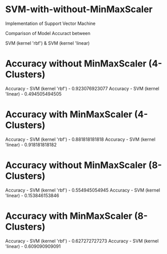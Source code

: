 # SVM-with-without-MinMaxScaler
Implementation of Support Vector Machine 

Comparison of Model Accuract between

SVM (kernel 'rbf') & SVM (kernel 'linear)

# Accuracy without MinMaxScaler (4-Clusters)

Accuracy - SVM (kernel 'rbf') - 0.923076923077
Accuracy - SVM (kernel 'linear) - 0.494505494505

# Accuracy with MinMaxScaler (4-Clusters)

Accuracy - SVM (kernel 'rbf') - 0.881818181818
Accuracy - SVM (kernel 'linear) - 0.918181818182

# Accuracy without MinMaxScaler (8-Clusters)

Accuracy - SVM (kernel 'rbf') - 0.554945054945
Accuracy - SVM (kernel 'linear) - 0.153846153846

# Accuracy with MinMaxScaler (8-Clusters)

Accuracy - SVM (kernel 'rbf') - 0.627272727273
Accuracy - SVM (kernel 'linear) - 0.609090909091
